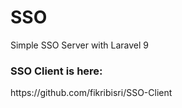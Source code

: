 # SSO
Simple SSO Server with Laravel 9

<H3>SSO Client is here:</H3>
https://github.com/fikribisri/SSO-Client
